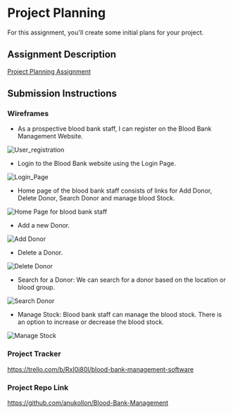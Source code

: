 # Project Planning
For this assignment, you'll create some initial plans for your project.

## Assignment Description
[Project Planning Assignment](https://education.launchcode.org/liftoff/modules/assignments/project-planning)

## Submission Instructions

### Wireframes

- As a prospective blood bank staff, I can register on the Blood Bank Management Website.

![User_registration](https://github.com/anukollon/liftoff-assignments/blob/master/P3-Project_Planning/RegistrationForm-BloodBankStaff?raw=true)

- Login to the Blood Bank website using the Login Page.

![Login_Page](https://github.com/anukollon/liftoff-assignments/blob/master/P3-Project_Planning/LoginPage.jpg?raw=true)

- Home page of the blood bank staff consists of links for Add Donor, Delete Donor, Search Donor and manage blood Stock.

![Home Page for blood bank staff](https://github.com/anukollon/liftoff-assignments/blob/master/P3-Project_Planning/HomePage.jpg?raw=true)

- Add a new Donor.

![Add Donor](https://github.com/anukollon/liftoff-assignments/blob/master/P3-Project_Planning/AddDonor.jpg?raw=true)

- Delete a Donor.

![Delete Donor](https://github.com/anukollon/liftoff-assignments/blob/master/P3-Project_Planning/DeleteDonor.jpg?raw=true)

- Search for a Donor: We can search for a donor based on the location or blood group. 

![Search Donor](https://github.com/anukollon/liftoff-assignments/blob/master/P3-Project_Planning/SearchDonor.jpg?raw=true)

- Manage Stock: Blood bank staff can manage the blood stock. There is an option to increase or decrease the blood stock.

![Manage Stock](https://github.com/anukollon/liftoff-assignments/blob/master/P3-Project_Planning/ManageStock.jpg?raw=true)

### Project Tracker

https://trello.com/b/RxI0i80I/blood-bank-management-software

### Project Repo Link

https://github.com/anukollon/Blood-Bank-Management

